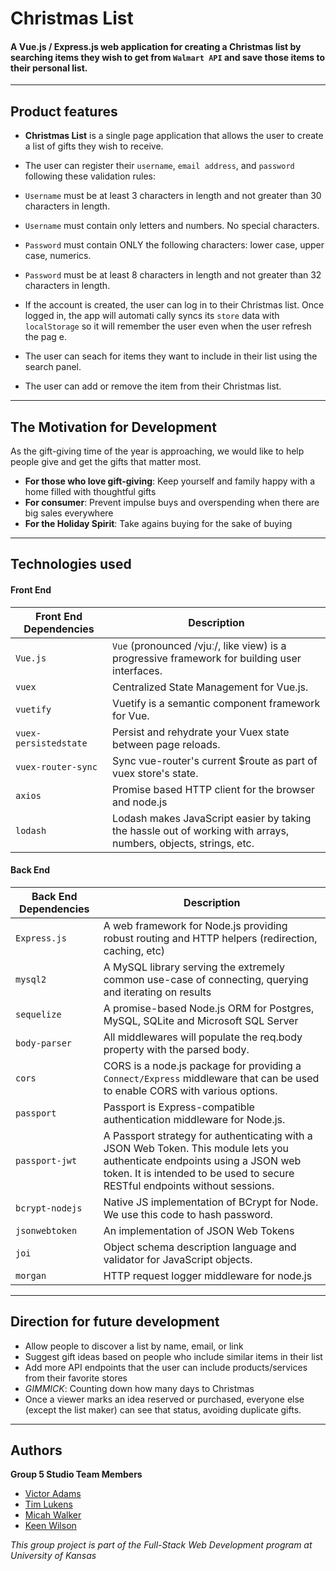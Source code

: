 # Christmas List

#### A Vue.js / Express.js web application for creating a Christmas list by searching items they wish to get from `Walmart API` and save those items to their personal list.

---
## Product features

* **Christmas List** is a single page application that allows the user to create a list of gifts they wish to receive.

* The user can register their `username`, `email address`, and `password` following these validation rules:
* `Username` must be at least 3 characters in length and not greater than 30 characters in length.
* `Username` must contain only letters and numbers. No special characters.
* `Password` must contain ONLY the following characters: lower case, upper case, numerics.
* `Password` must be at least 8 characters in length and not greater than 32 characters in length.

* If the account is created, the user can log in to their Christmas list. Once logged in, the app will automati
cally syncs its `store` data with `localStorage` so it will remember the user even when the user refresh the pag
e.

* The user can seach for items they want to include in their list using the search panel. 

* The user can add or remove the item from their Christmas list.

---
## The Motivation for Development
As the gift-giving time of the year is approaching, we would like to help people give and get the gifts that matter most.
* **For those who love gift-giving**: Keep yourself and family happy with a home filled with thoughtful gifts
* **For consumer**: Prevent impulse buys and overspending when there are big sales everywhere
* **For the Holiday Spirit**: Take agains buying for the sake of buying

---
## Technologies used
#### Front End
| Front End Dependencies  | Description |
| ------------- | ------------- |
| `Vue.js`  | `Vue` (pronounced /vjuː/, like view) is a progressive framework for building user interfaces.   |
| `vuex`  | Centralized State Management for Vue.js. |
| `vuetify`  | Vuetify is a semantic component framework for Vue. |
| `vuex-persistedstate`  | Persist and rehydrate your Vuex state between page reloads.  |
| `vuex-router-sync` | Sync vue-router's current $route as part of vuex store's state.  |
| `axios` | Promise based HTTP client for the browser and node.js  |
| `lodash`  | Lodash makes JavaScript easier by taking the hassle out of working with arrays, numbers, objects, strings, etc.  |

#### Back End
| Back End Dependencies  | Description |
| ------------- | ------------- |
| `Express.js`  | A web framework for Node.js providing robust routing and HTTP helpers (redirection, caching, etc)  |
| `mysql2` |  A MySQL library serving the extremely common use-case of connecting, querying and iterating on results |
| `sequelize`  | A promise-based Node.js ORM for Postgres, MySQL, SQLite and Microsoft SQL Server |
| `body-parser` | All middlewares will populate the req.body property with the parsed body.  |
| `cors`  | CORS is a node.js package for providing a `Connect/Express` middleware that can be used to enable CORS with various options.  |
| `passport` | Passport is Express-compatible authentication middleware for Node.js. |
| `passport-jwt` | A Passport strategy for authenticating with a JSON Web Token. This module lets you authenticate endpoints using a JSON web token. It is intended to be used to secure RESTful endpoints without sessions.  |
| `bcrypt-nodejs` | Native JS implementation of BCrypt for Node. We use this code to hash password.  |
| `jsonwebtoken` | An implementation of JSON Web Tokens |
| `joi` | Object schema description language and validator for JavaScript objects. |
| `morgan` | HTTP request logger middleware for node.js |

---
## Direction for future development
* Allow people to discover a list by name, email, or link
* Suggest gift ideas based on people who include similar items in their list
* Add more API endpoints that the user can include products/services from their favorite stores
* _GIMMICK_: Counting down how many days to Christmas
* Once a viewer marks an idea reserved or purchased, everyone else (except the list maker) can see that status, avoiding duplicate gifts.

---
## Authors
**Group 5 Studio Team Members**
* [Victor Adams](https://kysper.github.io/)
* [Tim Lukens](https://timlukens.com/)
* [Micah Walker](https://mjwalker99.github.io/Updated-Portfolio/)
* [Keen Wilson](https://keenwilson.com)

_This group project is part of the Full-Stack Web Development program at University of Kansas_
